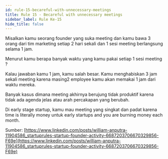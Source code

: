 ```yaml
---
id: rule-15-becareful-with-unnecessary-meetings
title: Rule 15 - Becareful with unnecessary meetings
sidebar_label: Rule Ke-15
hide_title: false
---
```


Misalkan kamu seorang founder yang suka meeting dan kamu bawa 3 orang dari tim marketing setiap 2 hari sekali dan 1 sesi meeting berlangsung selama 1 jam.

Menurut kamu berapa banyak waktu yang kamu pakai setiap 1 sesi meeting ?

Kalau jawaban kamu 1 jam, kamu salah besar. Kamu menghabiskan 3 jam sekali meeting karena masing2 employee kamu akan memakai 1 jam dari waktu mereka.

Banyak kasus dimana meeting akhirnya berujung tidak produktif karena tidak ada agenda jelas atau arah percakapan yang berubah.

Di early stage startup, kamu mau meeting yang singkat dan padat karena time is literally money untuk early startups and you are burning money each month.

Sumber:
[https://www.linkedin.com/posts/william-anputra-11904586_startuprules-startup-founder-activity-6687203706670329856-F69e](https://www.linkedin.com/posts/william-anputra-11904586_startuprules-startup-founder-activity-6687203706670329856-F69e)
